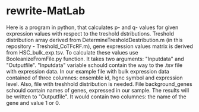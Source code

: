 # rewrite-MatLab
Here is a program in python, that calculates p- and q- values for given expression values with respect to the treshold dstributions. 
Treshold distribution array derived from DetermineTresholdDestribution.m (in this repository - Treshold_CoTFcRF.m), gene expression values matrix is derived from HSC_bulk_exp.tsv.
To calculate these values use BooleanizeFromFile.py function. It takes two arguments: "Inputdata" and "Outputfile". "Inputdata" variable schould contain the way to the .tsv file with expression data. In our example file with bulk expression data contained of three columnes: ensemble id, hgnc symbol and expression level. Also, file with treshhold distribution is needed. File background_genes schould contain names of genes, expressed in our sample. The results will be written to "Outputfile". It would contain two columnes: the name of the gene and value 1 or 0. 
